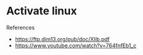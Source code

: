 # Activate linux

References
- https://ftp.dim13.org/pub/doc/Xlib.pdf
- https://www.youtube.com/watch?v=764fnfEb1_c